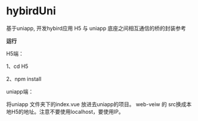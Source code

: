 # hybirdUni
基于uniapp,  开发hybird应用 H5 与 uniapp 底座之间相互通信的桥的封装参考

**运行**

H5端：

1、cd H5

2、npm install

uniapp端：

将uniapp 文件夹下的index.vue 放进去uniapp的项目。 web-veiw 的 src换成本地H5的地址。注意不要使用localhost，要使用IP。





